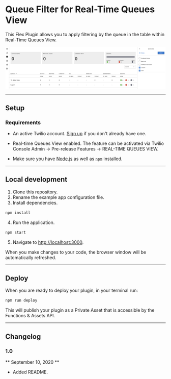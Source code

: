 # Queue Filter for Real-Time Queues View

This Flex Plugin allows you to apply filtering by the queue in the table within Real-Time Queues View.

<p align="center">
    <img src="src/images/rt_queue_view_filter.png?raw=true" width="600" >
</p>

--- 
## Setup

### Requirements

- An active Twilio account. [Sign up](https://www.twilio.com/try-twilio) if you don't already have one.

- Real-time Queues View enabled. The feature can be activated via Twilio Console Admin -> Pre-release Features -> REAL-TIME QUEUES VIEW. 

- Make sure you have [Node.js](https://nodejs.org) as well as [`npm`](https://npmjs.com) installed.


---

## Local development

1. Clone this repository.
2. Rename the example app configuration file.
3. Install dependencies.

```bash
npm install
```

4. Run the application.

```bash
npm start
```

5. Navigate to [http://localhost:3000](http://localhost:3000).

When you make changes to your code, the browser window will be automatically refreshed.

---

## Deploy

When you are ready to deploy your plugin, in your terminal run:

```bash
npm run deploy
```

This will publish your plugin as a Private Asset that is accessible by the Functions & Assets API. 


---

## Changelog

### 1.0

** September 10, 2020 **

- Added README.